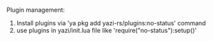 Plugin management:
1) Install plugins via 'ya pkg add yazi-rs/plugins:no-status' command
2) use plugins in yazi/init.lua file like 'require("no-status"):setup()' 
